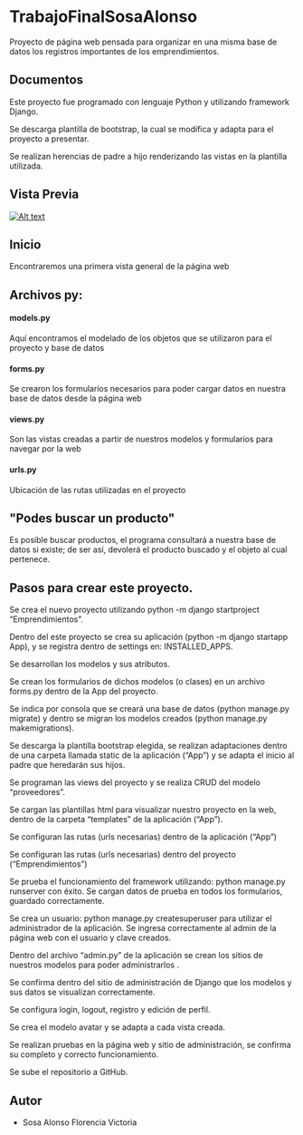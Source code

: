 # TrabajoFinalSosaAlonso
Proyecto de página web pensada para organizar en una misma base de datos los registros importantes de los emprendimientos.

## Documentos

Este proyecto fue programado con lenguaje Python y utilizando framework Django.

Se descarga plantilla de bootstrap, la cual se modifica y adapta para el proyecto a presentar.

Se realizan herencias de padre a hijo renderizando las vistas en la plantilla utilizada.


## Vista Previa

[![Alt text](https://img.youtube.com/vi/yTI6dsJ3Nlg/0.jpg)](https://www.youtube.com/watch?v=yTI6dsJ3Nlg)

## Inicio

Encontraremos una primera vista general de la página web

## Archivos py:

#### models.py

Aquí encontramos el modelado de los objetos que se utilizaron para el proyecto y base de datos

#### forms.py

Se crearon los formularios necesarios para poder cargar datos en nuestra base de datos desde la página web

#### views.py

Son las vistas creadas a partir de nuestros modelos y formularios para navegar por la web

#### urls.py

Ubicación de las rutas utilizadas en el proyecto

## "Podes buscar un producto"

Es posible buscar productos, el programa consultará a nuestra base de datos si existe; de ser así, devolerá el producto buscado y el objeto al cual pertenece.


## Pasos para crear este proyecto. 

Se crea el nuevo proyecto utilizando python -m django startproject “Emprendimientos”.

Dentro del este proyecto se crea su aplicación (python -m django startapp App), y se registra dentro de settings en: INSTALLED_APPS.

Se desarrollan los modelos y sus atributos.

Se crean los formularios de dichos modelos (o clases) en un archivo forms.py dentro de la App del proyecto.

Se indica por consola que se creará una base de datos (python manage.py migrate)  y dentro se migran los modelos creados (python manage.py makemigrations).

Se descarga la plantilla bootstrap elegida, se realizan adaptaciones dentro de una carpeta llamada static de la aplicación (“App”) y se adapta el inicio al padre que heredarán sus hijos.

Se programan las views del proyecto y se realiza CRUD del modelo “proveedores”.

Se cargan las plantillas html para visualizar nuestro proyecto en la web, dentro de la carpeta “templates” de la aplicación (“App”).

Se configuran las rutas (urls necesarias) dentro de la aplicación (“App”)

Se configuran las rutas (urls necesarias) dentro del proyecto (“Emprendimientos”)

Se prueba el funcionamiento del framework utilizando: python manage.py runserver con éxito.
Se cargan datos de prueba en todos los formularios, guardado correctamente.

Se crea un usuario: python manage.py createsuperuser para utilizar el administrador de la aplicación.
Se ingresa correctamente al admin de la página web con el usuario y clave creados.

Dentro del archivo “admin.py” de la aplicación se crean los sitios de nuestros modelos para poder administrarlos .

Se confirma dentro del sitio de administración de Django que los modelos y sus datos se visualizan correctamente.

Se configura login, logout, registro y edición de perfil.
 
Se crea el modelo avatar y se adapta a cada vista creada.

Se realizan pruebas en la página web y sitio de administración, se confirma su completo y correcto funcionamiento.

Se sube el repositorio a GitHub.


## Autor

- Sosa Alonso Florencia Victoria
